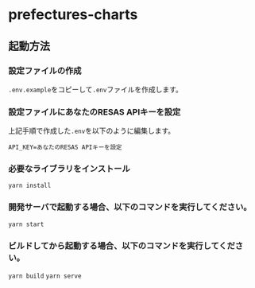 # prefectures-charts

## 起動方法

### 設定ファイルの作成
`.env.example`をコピーして`.env`ファイルを作成します。

### 設定ファイルにあなたのRESAS APIキーを設定  
上記手順で作成した`.env`を以下のように編集します。

```
API_KEY=あなたのRESAS APIキーを設定
```

### 必要なライブラリをインストール
`yarn install`

### 開発サーバで起動する場合、以下のコマンドを実行してください。
`yarn start`

### ビルドしてから起動する場合、以下のコマンドを実行してください。
`yarn build`
`yarn serve`
